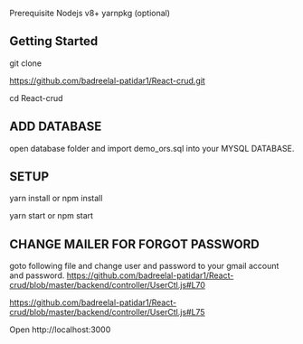 Prerequisite
Nodejs v8+
yarnpkg (optional)

## Getting Started
git clone

 https://github.com/badreelal-patidar1/React-crud.git

cd React-crud

## ADD DATABASE

 open database folder and import demo_ors.sql into your MYSQL DATABASE.

## SETUP 

yarn install
    or
npm install

yarn start
    or
npm start

## CHANGE MAILER FOR FORGOT PASSWORD
goto following file and change user and password to your gmail account and password.
https://github.com/badreelal-patidar1/React-crud/blob/master/backend/controller/UserCtl.js#L70

https://github.com/badreelal-patidar1/React-crud/blob/master/backend/controller/UserCtl.js#L75 

Open http://localhost:3000

